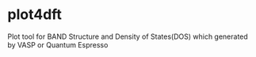 # plot4dft
Plot tool for BAND Structure and Density of States(DOS) which generated by VASP or Quantum Espresso 
